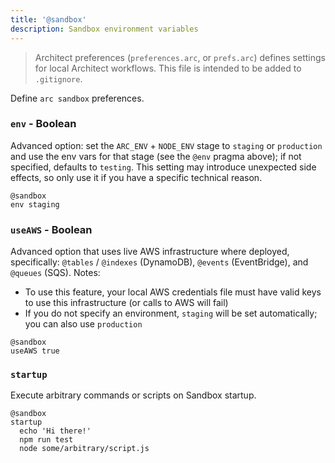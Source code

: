 ```yaml
---
title: '@sandbox'
description: Sandbox environment variables
---
```


> Architect preferences (`preferences.arc`, or `prefs.arc`) defines settings for local Architect workflows. This file is intended to be added to `.gitignore`.

Define `arc sandbox` preferences.

### `env` - Boolean

Advanced option: set the `ARC_ENV` + `NODE_ENV` stage to `staging` or `production` and use the env vars for that stage (see the `@env` pragma above); if not specified, defaults to `testing`. This setting may introduce unexpected side effects, so only use it if you have a specific technical reason.

```arc
@sandbox
env staging
```

### `useAWS` - Boolean

Advanced option that uses live AWS infrastructure where deployed, specifically: `@tables` / `@indexes` (DynamoDB), `@events` (EventBridge), and `@queues` (SQS). Notes:
- To use this feature, your local AWS credentials file must have valid keys to use this infrastructure (or calls to AWS will fail)
- If you do not specify an environment, `staging` will be set automatically; you can also use `production`

```arc
@sandbox
useAWS true
```

### `startup`

Execute arbitrary commands or scripts on Sandbox startup.

```arc
@sandbox
startup
  echo 'Hi there!'
  npm run test
  node some/arbitrary/script.js
```
